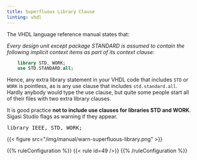 ```yaml
---
title: Superfluous Library Clause
linting: vhdl
---
```


The VHDL language reference manual states that:

*Every design unit except package STANDARD is assumed to contain the following implicit context items as part of its context clause:*

```vhdl
    library STD, WORK;
    use STD.STANDARD.all;
```

Hence, any extra library statement in your VHDL code that includes
`STD` or `WORK` is pointless, as is any use clause that includes
`std.standard.all`. Hardly anybody would type the use clause, but
quite some people start all of their files with two extra library
clauses.

It is good practice **not to include use clauses for libraries STD and WORK**. Sigasi Studio flags as warning if they appear.

<pre>library IEEE<span class="warning">, STD, WORK</span>;</pre>

{{< figure src="/img/manual/warn-superfluous-library.png" >}}

{{% ruleConfiguration %}}
{{< rule id=49 />}}
{{% /ruleConfiguration %}}
